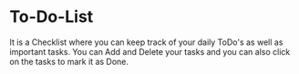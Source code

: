 # To-Do-List
It is a Checklist where you can keep track of your daily ToDo's as well as important tasks.
You can Add and Delete your tasks and you can also click on the tasks to mark it as Done.

